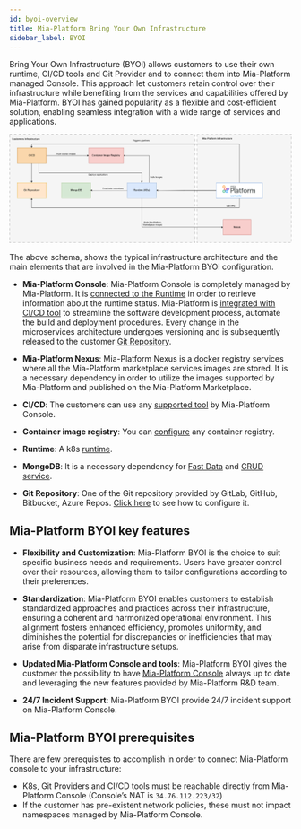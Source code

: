 ```yaml
---
id: byoi-overview
title: Mia-Platform Bring Your Own Infrastructure
sidebar_label: BYOI 
---
```


Bring Your Own Infrastructure (BYOI) allows customers to use their own runtime, CI/CD tools and Git Provider and to connect them into Mia-Platform managed Console. This approach let customers retain control over their infrastructure while benefiting from the services and capabilities offered by Mia-Platform. BYOI has gained popularity as a flexible and cost-efficient solution, enabling seamless integration with a wide range of services and applications.

![byoi-schema](img/architecture-byoi.png)

The above schema, shows the typical infrastructure architecture and the main elements that are involved in the Mia-Platform BYOI configuration.

- **Mia-Platform Console**: Mia-Platform Console is completely managed by Mia-Platform. It is [connected to the Runtime](/development_suite/clusters-management/connect-and-manage-cluster.md#step-1-runtime-service) in order to retrieve information about the runtime status.
Mia-Platform is [integrated with CI/CD tool](/development_suite/set-up-infrastructure/configure-provider.mdx) to streamline the software development process, automate the build and deployment procedures.
Every change in the microservices architecture undergoes versioning and is subsequently released to the customer [Git Repository](/console/project-configuration/manage-runtime-environments/configure-a-new-environment.mdx#setup-git-provider).

- **Mia-Platform Nexus**: Mia-Platform Nexus is a docker registry services where all the Mia-Platform marketplace services images are stored. It is a necessary dependency in order to utilize the images supported by Mia-Platform and published on the Mia-Platform Marketplace.
  
- **CI/CD**: The customers can use any [supported tool](/development_suite/set-up-infrastructure/configure-provider.mdx#edit-cicd-tool) by Mia-Platform Console.
  
- **Container image registry**: You can [configure](/development_suite/company/configuration.mdx#example-configuration-3) any container registry.
  
- **Runtime**: A k8s [runtime](/development_suite/clusters-management/vendors-runtime-services.md).
  
- **MongoDB**: It is a necessary dependency for [Fast Data](/fast_data/what_is_fast_data.md) and [CRUD service](/development_suite/api-console/api-design/crud_advanced.md#what-is-a-crud).
  
- **Git Repository**: One of the Git repository provided by  GitLab, GitHub, Bitbucket, Azure Repos. [Click here](/console/project-configuration/manage-runtime-environments/configure-a-new-environment.mdx#setup-git-provider) to see how to configure it.

## Mia-Platform BYOI key features

- **Flexibility and Customization**: Mia-Platform BYOI is the choice to suit specific business needs and requirements. Users have greater control over their resources, allowing them to tailor configurations according to their preferences.

- **Standardization**: Mia-Platform BYOI enables customers to establish standardized approaches and practices across their infrastructure, ensuring a coherent and harmonized operational environment. This alignment fosters enhanced efficiency, promotes uniformity, and diminishes the potential for discrepancies or inefficiencies that may arise from disparate infrastructure setups.

- **Updated Mia-Platform Console and tools**: Mia-Platform BYOI gives the customer the possibility to have [Mia-Platform Console](/development_suite/overview-dev-suite.md) always up to date and leveraging the new features provided by Mia-Platform R&D team.

- **24/7 Incident Support**: Mia-Platform BYOI provide 24/7 incident support on Mia-Platform Console.

## Mia-Platform BYOI prerequisites

There are few prerequisites to accomplish in order to connect Mia-Platform console to your infrastructure:

- K8s, Git Providers and CI/CD tools must be reachable directly from Mia-Platform Console (Console’s NAT is `34.76.112.223/32`)
- If the customer has pre-existent network policies, these must not impact namespaces managed by Mia-Platform Console.

